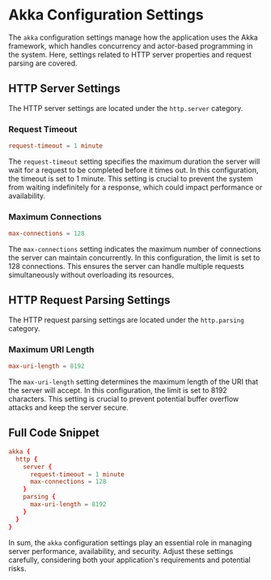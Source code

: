 # Akka Configuration Settings

The `akka` configuration settings manage how the application uses the Akka framework, which handles concurrency and actor-based programming in the system. Here, settings related to HTTP server properties and request parsing are covered.

## HTTP Server Settings

The HTTP server settings are located under the `http.server` category.

### Request Timeout

```conf
request-timeout = 1 minute
```

The `request-timeout` setting specifies the maximum duration the server will wait for a request to be completed before it times out. In this configuration, the timeout is set to 1 minute. This setting is crucial to prevent the system from waiting indefinitely for a response, which could impact performance or availability.

### Maximum Connections

```conf
max-connections = 128
```

The `max-connections` setting indicates the maximum number of connections the server can maintain concurrently. In this configuration, the limit is set to 128 connections. This ensures the server can handle multiple requests simultaneously without overloading its resources.

## HTTP Request Parsing Settings

The HTTP request parsing settings are located under the `http.parsing` category.

### Maximum URI Length

```conf
max-uri-length = 8192
```

The `max-uri-length` setting determines the maximum length of the URI that the server will accept. In this configuration, the limit is set to 8192 characters. This setting is crucial to prevent potential buffer overflow attacks and keep the server secure.

## Full Code Snippet

```conf
akka {
  http {
    server {
      request-timeout = 1 minute
      max-connections = 128
    }
    parsing {
      max-uri-length = 8192
    }
  }
}
```

In sum, the `akka` configuration settings play an essential role in managing server performance, availability, and security. Adjust these settings carefully, considering both your application's requirements and potential risks.
